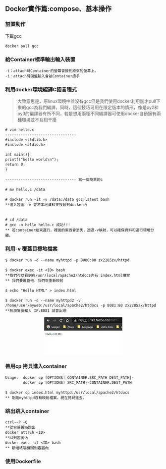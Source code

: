 ## Docker實作篇:compose、基本操作

### 前置動作

下載gcc

    docker pull gcc

### 給Container標準輸出輸入裝置
    -t：attach時Container的螢幕會接到原來的螢幕上。
    -i：attach時鍵盤輸入會被Container接手
    
### 利用docker環境編譯C語言程式
> 大致意思是，原linux環境中並沒有gcc但是我們使用docker利用剛才pull下來的gcc為我們編譯，同時，這個技巧可用在限定版本的情形，像是py2和py3的編譯器有所不同，若是想用兩種不同編譯器可使用docker自動擁有兩種環境並不互相干擾


    # vim hello.c
    --------------------------------
    #include <stdlib.h>
    #include <stdio.h>

    int main(){
    printf("hello world\n");
    return 0;
    }

    -------------------------------- 寫一個簡單的c

    # mv hello.c /data

    # docker run -it -v /data:/data gcc:latest bash
    **進入容器 -v 會將本地資料夾投射到docker內

    
    # cd /data
    # gcc -o hello hello.c 成功!!!
    ** 若container結束運行，裡面的東西會消失，透過-v映射，可以確保資料和運行環境分離。

### 利用-v 覆蓋目標地檔案

    $ docker run -d --name myhttpd -p 8080:80 zx2285zx/httpd

    $ docker exec -it <ID> bash
    **我們可以看到在/usr/local/apache2/htdocs內有 index.html檔案
    ** 我們要覆蓋他，我們來重新映射

    $ echo "Hello HTML" > index.html

    $ docker run -d --name myhttpd2 -v /home/user/myweb:/usr/local/apache2/htdocs -p 8081:80 zx2285zx/httpd
    **到瀏覽器輸入 IP:8081 就會出現

<div  align="center">  
 <img src="https://github.com/TKTim/Docker-/blob/master/Picture/09.jpg" width = "50%" height = "50%" alt="01" align=center />
</div>

### 善用cp 拷貝進入container

    Usage:  docker cp [OPTIONS] CONTAINER:SRC_PATH DEST_PATH|-
            docker cp [OPTIONS] SRC_PATH|-CONTAINER:DEST_PATH

    $ docker cp index.html myhttpd:/usr/local/apache2/htdocs
    ** 剛剛myhttpd沒有映射檔案，現在拷貝進去。


### 跳出跳入container

    ctrl~~P +Q
    **從容器暫時跳出
    docker attach <ID> 
    **回到容器內
    docker exec -it <ID> bash 
    ** 新增終端機回到容器內


### 使用Dockerfile



    


    

